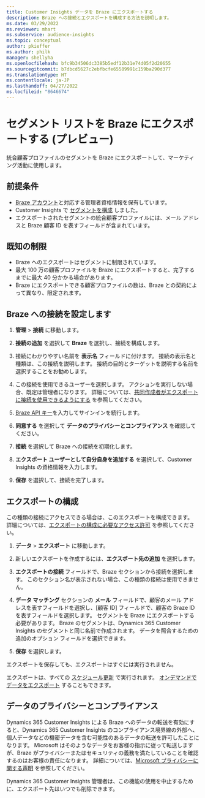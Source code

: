 ```yaml
---
title: Customer Insights データを Braze にエクスポートする
description: Braze への接続とエクスポートを構成する方法を説明します。
ms.date: 03/29/2022
ms.reviewer: mhart
ms.subservice: audience-insights
ms.topic: conceptual
author: pkieffer
ms.author: philk
manager: shellyha
ms.openlocfilehash: bfc9b34506dc3385b5edf12b31e74d05f2d20655
ms.sourcegitcommit: b7dbcd5627c2ebfbcfe65589991c159ba290d377
ms.translationtype: HT
ms.contentlocale: ja-JP
ms.lasthandoff: 04/27/2022
ms.locfileid: "8646674"
---
```

# <a name="export-segment-lists-to-braze-preview"></a>セグメント リストを Braze にエクスポートする (プレビュー)

統合顧客プロファイルのセグメントを Braze にエクスポートして、マーケティング活動に使用します。

## <a name="prerequisites"></a>前提条件

-   [Braze アカウント](https://www.braze.com/)と対応する管理者資格情報を保有しています。
-   Customer Insights で [セグメントを構成](segments.md) しました。
-   エクスポートされたセグメントの統合顧客プロファイルには、メール アドレスと Braze 顧客 ID を表すフィールドが含まれています。 

## <a name="known-limitations"></a>既知の制限

- Braze へのエクスポートはセグメントに制限されています。
- 最大 100 万の顧客プロファイルを Braze にエクスポートすると、完了するまでに最大 40 分かかる場合があります。 
- Braze にエクスポートできる顧客プロファイルの数は、Braze との契約によって異なり、限定されます。

## <a name="set-up-connection-to-braze"></a>Braze への接続を設定します

1. **管理** > **接続** に移動します。

1. **接続の追加** を選択して **Braze** を選択し、接続を構成します。

1. 接続にわかりやすい名前を **表示名** フィールドに付けます。 接続の表示名と種類は、この接続を説明します。 接続の目的とターゲットを説明する名前を選択することをお勧めします。

1. この接続を使用できるユーザーを選択します。 アクションを実行しない場合、既定は管理者になります。 詳細については、[共同作成者がエクスポートに接続を使用できるようにする](connections.md#allow-contributors-to-use-a-connection-for-exports) を参照してください。

1. [Braze API キー](https://www.braze.com/docs/api/basics/)を入力してサインインを続行します。 

1. **同意する** を選択して **データのプライバシーとコンプライアンス** を確認してください。

1. **接続** を選択して Braze への接続を初期化します。

1. **エクスポート ユーザーとして自分自身を追加する** を選択して、Customer Insights の資格情報を入力します。

1. **保存** を選択して、接続を完了します。

## <a name="configure-an-export"></a>エクスポートの構成

この種類の接続にアクセスできる場合は、このエクスポートを構成できます。 詳細については、[エクスポートの構成に必要なアクセス許可](export-destinations.md#set-up-a-new-export) を参照してください。

1. **データ** > **エクスポート** に移動します。

1. 新しいエクスポートを作成するには、**エクスポート先の追加** を選択します。

1. **エクスポートの接続** フィールドで、Braze セクションから接続を選択します。 このセクション名が表示されない場合、この種類の接続は使用できません。  

3. **データ マッチング** セクションの **メール** フィールドで、顧客のメール アドレスを表すフィールドを選択し、[顧客 ID] フィールドで、顧客の Braze ID を表すフィールドを選択します。 セグメントを Braze にエクスポートする必要があります。 Braze のセグメントは、Dynamics 365 Customer Insights のセグメントと同じ名前で作成されます。 データを照合するための追加のオプション フィールドを選択できます。 

1. **保存** を選択します。

エクスポートを保存しても、エクスポートはすぐには実行されません。

エクスポートは、すべての [スケジュール更新](system.md#schedule-tab) で実行されます。 [オンデマンドでデータをエクスポート](export-destinations.md#run-exports-on-demand) することもできます。 


## <a name="data-privacy-and-compliance"></a>データのプライバシーとコンプライアンス

Dynamics 365 Customer Insights による Braze へのデータの転送を有効にすると、Dynamics 365 Customer Insights のコンプライアンス境界線の外部へ、個人データなどの機密データを含む可能性のあるデータの転送を許可したことになります。 Microsoft はそのようなデータをお客様の指示に従って転送しますが、Braze がプライバシーまたはセキュリティの義務を満たしていることを確認するのはお客様の責任になります。 詳細については、[Microsoft プライバシーに関する声明](https://go.microsoft.com/fwlink/?linkid=396732) を参照してください。

Dynamics 365 Customer Insights 管理者は、この機能の使用を中止するために、エクスポート先はいつでも削除できます。
